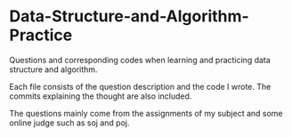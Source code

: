 # Data-Structure-and-Algorithm-Practice
Questions and corresponding codes when learning and practicing data structure and algorithm.

Each file consists of the question description and the code I wrote. The commits explaining the thought are also included.

The questions mainly come from the assignments of my subject and some online judge such as soj and poj.
